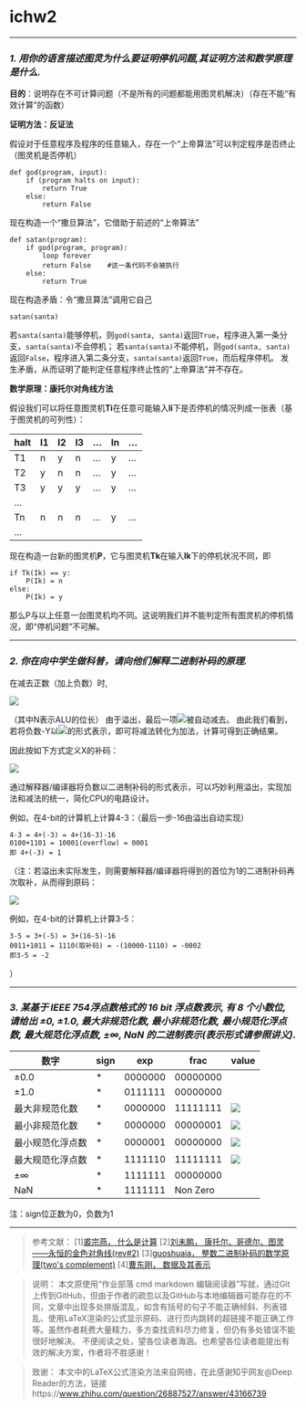 # ichw2


---


### *1. 用你的语言描述图灵为什么要证明停机问题,其证明方法和数学原理是什么.*

**目的**：说明存在不可计算问题（不是所有的问题都能用图灵机解决）（存在不能“有效计算”的函数）

**证明方法：反证法**

假设对于任意程序及程序的任意输入，存在一个“上帝算法”可以判定程序是否终止（图灵机是否停机）
```
def god(program, input):
	if (program halts on input):
		return True
	else:
        return False
```
现在构造一个“撒旦算法”，它借助于前述的“上帝算法”
```
def satan(program):
	if god(program, program):
		loop forever
		return False    #这一条代码不会被执行
	else:
		return True
```
现在构造矛盾：令“撒旦算法”调用它自己
```
satan(santa)
```
若`santa(santa)`能够停机，则`god(santa, santa)`返回`True`，程序进入第一条分支，`santa(santa)`不会停机；
若`santa(santa)`不能停机，则`god(santa, santa)`返回`False`，程序进入第二条分支，`santa(santa)`返回`True`，而后程序停机。
发生矛盾，从而证明了能判定任意程序终止性的“上帝算法”并不存在。

**数学原理：康托尔对角线方法**

假设我们可以将任意图灵机**Ti**在任意可能输入**Ii**下是否停机的情况列成一张表（基于图灵机的可列性）：

|halt|I1|I2|I3|…|In|…|
|---|---|---|---|---|---|---|
|T1|n|y|n|…|y|…|
|T2|y|n|n|…|y|…|
|T3|y|y|y|…|y|…|
|…|
|Tn|n|n|n|…|y|…|
|…|

现在构造一台新的图灵机**P**，它与图灵机**Tk**在输入**Ik**下的停机状况不同，即
```
if Tk(Ik) == y:
	P(Ik) = n
else:
	P(Ik) = y
```
那么P与以上任意一台图灵机均不同。这说明我们并不能判定所有图灵机的停机情况，即“停机问题”不可解。 


---


### *2. 你在向中学生做科普，请向他们解释二进制补码的原理.*

在减去正数（加上负数）时,

![](http://latex.codecogs.com/gif.latex?\\X-Y=X+(-Y)=X+(2^N-Y)-2^N)

（其中N表示ALU的位长）
由于溢出，最后一项![](http://latex.codecogs.com/gif.latex?\\2^N)被自动减去。
由此我们看到，若将负数-Y以![](http://latex.codecogs.com/gif.latex?\\2^N-Y)的形式表示，即可将减法转化为加法，计算可得到正确结果。

因此按如下方式定义X的补码：

![](http://latex.codecogs.com/gif.latex?\\[X]=\left\{\begin{array}{l@{\quad:\quad}l}X&0≤X≤2^{N-1}-1\\2^N-|X|&-2^{N-1}≤X<0\end{array}\right.)

通过解释器/编译器将负数以二进制补码的形式表示，可以巧妙利用溢出，实现加法和减法的统一，简化CPU的电路设计。

例如，在4-bit的计算机上计算4-3：（最后一步-16由溢出自动实现）
```
4-3 = 4+(-3) = 4+(16-3)-16
0100+1101 = 10001(overflow) = 0001
即 4+(-3) = 1
```

（注：若溢出未实际发生，则需要解释器/编译器将得到的首位为1的二进制补码再次取补，从而得到原码：

![](http://latex.codecogs.com/gif.latex?\\X-Y=X+(2^N-Y)-2^N=-(2^N-(X+(2^N-Y))))

例如，在4-bit的计算机上计算3-5：
```
3-5 = 3+(-5) = 3+(16-5)-16
0011+1011 = 1110(取补码) = -(10000-1110) = -0002
即3-5 = -2
```
）


---


### *3. 某基于 IEEE 754浮点数格式的 16 bit 浮点数表示, 有 8 个小数位, 请给出 ±0, ±1.0, 最大非规范化数, 最小非规范化数, 最小规范化浮点数, 最大规范化浮点数, ±∞, NaN 的二进制表示(表示形式请参照讲义).*

|数字|sign|exp|frac|value|
|---|---|---|---|---|
|±0.0 |*|0000000|00000000|
|±1.0|*|0111111|00000000|
|最大非规范化数|*|0000000|11111111|![](http://latex.codecogs.com/gif.latex?\\±(1-2^{-8})*2^{-62}})
|最小非规范化数|*|0000000|00000001|![](http://latex.codecogs.com/gif.latex?\\±2^{-8}*2^{-62})
|最小规范化浮点数|*|0000001|00000000|![](http://latex.codecogs.com/gif.latex?\\±2^{-62})
|最大规范化浮点数|*|1111110|11111111|![](http://latex.codecogs.com/gif.latex?\\±(2-2^{-8})*2^{63})
|±∞|*|1111111|00000000|
|NaN|*|1111111|Non Zero|

注：sign位正数为0，负数为1

---

>参考文献：
[1][裘宗燕， 什么是计算](http://www.math.pku.edu.cn/teachers/qiuzy/computing/courseware/lecture07-computing1.pdf)
[2][刘未鹏， 康托尔、哥德尔、图灵——永恒的金色对角线(rev#2)](http://mindhacks.cn/2006/10/15/cantor-godel-turing-an-eternal-golden-diagonal/)
[3][guoshuaia， 整数二进制补码的数学原理(two's complement)](http://www.360doc.com/content/16/0809/10/35391156_581862685.shtml)
[4][曹东刚， 数据及其表示](https://caodg.github.io/ic/slides/02.data/#40)

>说明：
本文原使用“作业部落 cmd markdown 编辑阅读器”写就，通过Git上传到GitHub，但由于作者的疏忽以及GitHub与本地编辑器可能存在的不同，文章中出现多处排版混乱，如含有括号的句子不能正确倾斜、列表错乱、使用LaTeX渲染的公式显示原码、进行页内跳转的超链接不能正确工作等。虽然作者耗费大量精力，多方查找资料尽力修复，但仍有多处错误不能很好地解决。
不便阅读之处，望各位读者海涵。也希望各位读者能提出有效的解决方案，作者将不胜感谢！

>致谢：
本文中的LaTeX公式渲染方法来自网络，在此感谢知乎网友@Deep Reader的方法，链接https://www.zhihu.com/question/26887527/answer/43166739


